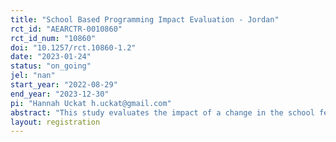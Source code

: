 ```yaml
---
title: "School Based Programming Impact Evaluation - Jordan"
rct_id: "AEARCTR-0010860"
rct_id_num: "10860"
doi: "10.1257/rct.10860-1.2"
date: "2023-01-24"
status: "on_going"
jel: "nan"
start_year: "2022-08-29"
end_year: "2023-12-30"
pi: "Hannah Uckat h.uckat@gmail.com"
abstract: "This study evaluates the impact of a change in the school feeding model from centrally procured date bars to a community-based kitchen healthy meal model in Jordan. This impact evaluation (IE) uses a randomized controlled trial (RCT) design to investigate the impacts of the change in meal composition on children's nutrition and learning outcomes. It also investigates the impacts of the change in the procurement model on service delivery and kitchen workers’ employment opportunities and income. To shed light on the mechanisms through which realised impacts occur, the study will analyze the heterogeneity of impacts based on gender and other socioeconomic characteristics using administrative data, in-person worker and worker household surveys, and student surveys and tests.  "
layout: registration
---
```


